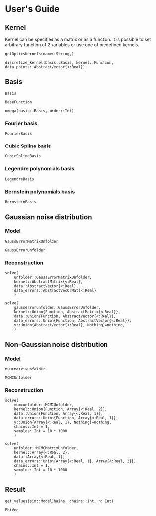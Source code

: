 # User's Guide

## Kernel
Kernel can be specified as a matrix or as a function.
It is possible to set arbitrary function of 2 variables or use one of predefined kernels.


```@docs
getOpticsKernels(name::String,)
```

```@docs
discretize_kernel(basis::Basis, kernel::Function, data_points::AbstractVector{<:Real})
```

## Basis

```@docs
Basis
```

```@docs
BaseFunction
```

```@docs
omega(basis::Basis, order::Int)
```

### Fourier basis

```@docs
FourierBasis
```

### Cubic Spline basis

```@docs
CubicSplineBasis
```

### Legendre polynomials basis

```@docs
LegendreBasis
```

### Bernstein polynomials basis

```@docs
BernsteinBasis
```

## Gaussian noise distribution

### Model

```@docs
GaussErrorMatrixUnfolder
```

```@docs
GaussErrorUnfolder
```

### Reconstruction

```@docs
solve(
    unfolder::GaussErrorMatrixUnfolder,
    kernel::AbstractMatrix{<:Real},
    data::AbstractVector{<:Real},
    data_errors::AbstractVecOrMat{<:Real}
    )
```

```@docs
solve(
    gausserrorunfolder::GaussErrorUnfolder,
    kernel::Union{Function, AbstractMatrix{<:Real}},
    data::Union{Function, AbstractVector{<:Real}},
    data_errors::Union{Function, AbstractVector{<:Real}},
    y::Union{AbstractVector{<:Real}, Nothing}=nothing,
    )
```

## Non-Gaussian noise distribution

### Model

```@docs
MCMCMatrixUnfolder
```

```@docs
MCMCUnfolder
```

### Reconstruction

```@docs
solve(
    mcmcunfolder::MCMCUnfolder,
    kernel::Union{Function, Array{<:Real, 2}},
    data::Union{Function, Array{<:Real, 1}},
    data_errors::Union{Function, Array{<:Real, 1}},
    y::Union{Array{<:Real, 1}, Nothing}=nothing,
    chains::Int = 1,
    samples::Int = 10 * 1000
    )
```

```@docs
solve(
    unfolder::MCMCMatrixUnfolder,
    kernel::Array{<:Real, 2},
    data::Array{<:Real, 1},
    data_errors::Union{Array{<:Real, 1}, Array{<:Real, 2}},
    chains::Int = 1,
    samples::Int = 10 * 1000
    )
```

## Result

```@docs
get_values(sim::ModelChains, chains::Int, n::Int)
```

```@docs
PhiVec
```
